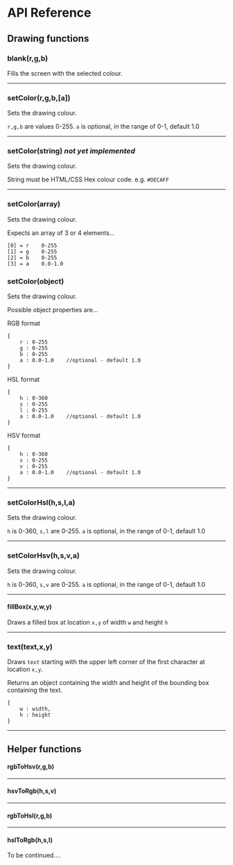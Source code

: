 # API Reference

## Drawing functions

### blank(r,g,b)
Fills the screen with the selected colour.

---

### setColor(r,g,b,[a])
Sets the drawing colour. 

`r,g,b` are values 0-255. `a` is optional, in the range of 0-1, default 1.0

---

### setColor(string)  *not yet implemented*
Sets the drawing colour.

String must be HTML/CSS Hex colour code. e.g. `#DECAFF`

---

### setColor(array)
Sets the drawing colour.

Expects an array of 3 or 4 elements...

    [0] = r    0-255
    [1] = g    0-255
    [2] = b    0-255
    [3] = a    0.0-1.0


### setColor(object)
Sets the drawing colour.

Possible object properties are...

RGB format

    {
        r : 0-255
        g : 0-255
        b : 0-255
        a : 0.0-1.0    //optional - default 1.0
    }
HSL format

    {
        h : 0-360
        s : 0-255
        l : 0-255
        a : 0.0-1.0    //optional - default 1.0
    }
HSV format

    {
        h : 0-360
        s : 0-255
        v : 0-255
        a : 0.0-1.0    //optional - default 1.0
    }

---

### setColorHsl(h,s,l,a)
Sets the drawing colour. 

`h` is 0-360, `s,l` are 0-255. `a` is optional, in the range of 0-1, default 1.0

---

### setColorHsv(h,s,v,a)
Sets the drawing colour. 

`h` is 0-360, `s,v` are 0-255. `a` is optional, in the range of 0-1, default 1.0

---

#### fillBox(x,y,w,y)

Draws a filled box at location `x,y` of width `w` and height `h`

---

### text(text,x,y)

Draws `text` starting with the upper left corner of the first character at location `x,y`.

Returns an object containing the width and height of the bounding box containing the text.

    {
        w : width,
        h : height
    }

---

## Helper functions


#### rgbToHsv(r,g,b)

---

#### hsvToRgb(h,s,v)

---

#### rgbToHsl(r,g,b)

---

#### hslToRgb(h,s,l)

To be continued....